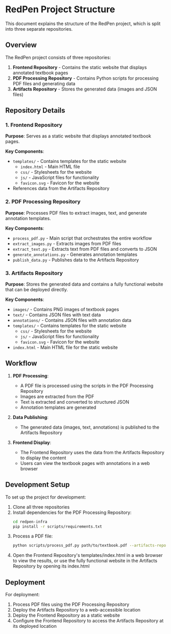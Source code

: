 # RedPen Project Structure

This document explains the structure of the RedPen project, which is split into three separate repositories.

## Overview

The RedPen project consists of three repositories:

1. **Frontend Repository** - Contains the static website that displays annotated textbook pages
2. **PDF Processing Repository** - Contains Python scripts for processing PDF files and generating data
3. **Artifacts Repository** - Stores the generated data (images and JSON files)

## Repository Details

### 1. Frontend Repository

**Purpose**: Serves as a static website that displays annotated textbook pages.

**Key Components**:
- `templates/` - Contains templates for the static website
  - `index.html` - Main HTML file
  - `css/` - Stylesheets for the website
  - `js/` - JavaScript files for functionality
  - `favicon.svg` - Favicon for the website
- References data from the Artifacts Repository

### 2. PDF Processing Repository

**Purpose**: Processes PDF files to extract images, text, and generate annotation templates.

**Key Components**:
- `process_pdf.py` - Main script that orchestrates the entire workflow
- `extract_images.py` - Extracts images from PDF files
- `extract_text.py` - Extracts text from PDF files and converts to JSON
- `generate_annotations.py` - Generates annotation templates
- `publish_data.py` - Publishes data to the Artifacts Repository

### 3. Artifacts Repository

**Purpose**: Stores the generated data and contains a fully functional website that can be deployed directly.

**Key Components**:
- `images/` - Contains PNG images of textbook pages
- `text/` - Contains JSON files with text data
- `annotations/` - Contains JSON files with annotation data
- `templates/` - Contains templates for the static website
  - `css/` - Stylesheets for the website
  - `js/` - JavaScript files for functionality
  - `favicon.svg` - Favicon for the website
- `index.html` - Main HTML file for the static website

## Workflow

1. **PDF Processing**:
   - A PDF file is processed using the scripts in the PDF Processing Repository
   - Images are extracted from the PDF
   - Text is extracted and converted to structured JSON
   - Annotation templates are generated

2. **Data Publishing**:
   - The generated data (images, text, annotations) is published to the Artifacts Repository

3. **Frontend Display**:
   - The Frontend Repository uses the data from the Artifacts Repository to display the content
   - Users can view the textbook pages with annotations in a web browser

## Development Setup

To set up the project for development:

1. Clone all three repositories
2. Install dependencies for the PDF Processing Repository:
   ```bash
   cd redpen-infra
   pip install -r scripts/requirements.txt
   ```
3. Process a PDF file:
   ```bash
   python scripts/process_pdf.py path/to/textbook.pdf --artifacts-repo ../redpen-publish
   ```
4. Open the Frontend Repository's templates/index.html in a web browser to view the results, or use the fully functional website in the Artifacts Repository by opening its index.html

## Deployment

For deployment:

1. Process PDF files using the PDF Processing Repository
2. Deploy the Artifacts Repository to a web-accessible location
3. Deploy the Frontend Repository as a static website
4. Configure the Frontend Repository to access the Artifacts Repository at its deployed location
